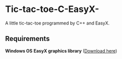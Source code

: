 # Tic-tac-toe-C-EasyX-
A little tic-tac-toe programmed by C++ and EasyX. 

## Requirements
**Windows OS**
**EasyX graphics library** ([Download here](https://easyx.cn/))
